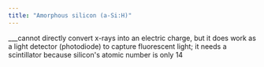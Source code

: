 ```yaml
---
title: "Amorphous silicon (a-Si:H)"
---
```

___cannot directly convert x-rays into an electric charge, but it does work as a light detector (photodiode) to capture fluorescent light; it needs a scintillator because silicon's atomic number is only 14

